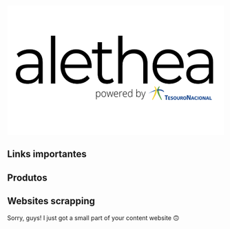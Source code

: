 <p align="center">
  <img width="700" height="300" src="https://github.com/pbizil/alethea_stn/blob/main/alethea_stn.png">
</p>

## Links importantes

## Produtos

## Websites scrapping

Sorry, guys! I just got a small part of your content website :upside_down_face:
